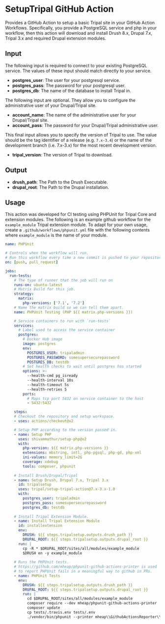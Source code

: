 # SetupTripal GitHub Action

Provides a GitHub Action to setup a basic Tripal site in your GitHub Action Workflows. Specifically, you provide a PostgreSQL service and php in your workflow, then this action will download and install Drush 8.x, Drupal 7.x, Tripal 3.x and required Drupal extension modules.

## Input

The following input is required to connect to your existing PostgreSQL service. The values of these input should match directly to your service.

 - **postgres_user**: The user for your postgresql service.
 - **postgres_pass**: The password for your postgresql user.
 - **postgres_db**: The name of the database to install Tripal in.
 
 The following input are optional. They allow you to configure the administrative user of your Drupal/Tripal site.
 
 - **account_name**: The name of the administrative user for your Drupal/Tripal site.
 - **account_pass**: The password for your Drupal/Tripal administrative user.
 
 This final input allows you to specify the version of Tripal to use. The value should be the tag identifier of a release (e.g.  `7.x-3.4`) or the name of the development branch (i.e. 7.x-3.x) for the most recent development version.
 
 - **tripal_version**: The version of Tripal to download.

## Output

 - **drush_path**: The Path to the Drush Executable.
 - **drupal_root**: The Path to the Drupal installation.
 
## Usage

This action was developed for CI testing using PHPUnit for Tripal Core and extension modules. The following is an example github workflow for the `example_module` Tripal extension module. To adapt for your own usage, create a `.github/workflows/phpunit.yml` file with the following contents where `example_module` is the name of your module.

```yml
name: PHPUnit

# Controls when the workflow will run.
# Run this workflow every time a new commit is pushed to your repository
on: [push, pull_request]

jobs:
  run-tests:
    # The type of runner that the job will run on
    runs-on: ubuntu-latest
    # Matrix Build for this job.
    strategy:
      matrix:
        php-versions: ['7.1', '7.2']
    # Name the matrix build so we can tell them apart.
    name: PHPUnit Testing (PHP ${{ matrix.php-versions }})

    # Service containers to run with `run-tests`
    services:
      # Label used to access the service container
      postgres:
        # Docker Hub image
        image: postgres
        env:
          POSTGRES_USER: tripaladmin
          POSTGRES_PASSWORD: somesupersecurepassword
          POSTGRES_DB: testdb
        # Set health checks to wait until postgres has started
        options: >-
          --health-cmd pg_isready
          --health-interval 10s
          --health-timeout 5s
          --health-retries 5
        ports:
          # Maps tcp port 5432 on service container to the host
          - 5432:5432

    steps:
    # Checkout the repository and setup workspace.
    - uses: actions/checkout@v2

    # Setup PHP according to the version passed in.
    - name: Setup PHP
      uses: shivammathur/setup-php@v2
      with:
        php-version: ${{ matrix.php-versions }}
        extensions: mbstring, intl, php-pgsql, php-gd, php-xml
        ini-values: memory_limit=2G
        coverage: xdebug
        tools: composer, phpunit
   
    # Install Drush/Drupal/Tripal
    - name: Setup Drush, Drupal 7.x, Tripal 3.x
      id: tripalsetup
      uses: tripal/setup-tripal-action@7.x-3.x-1.0
      with:
        postgres_user: tripaladmin
        postgres_pass: somesupersecurepassword
        postgres_db: testdb
  
    # Install Tripal Extension Module.
    - name: Install Tripal Extension Module
      id: installextension
      env:
        DRUSH: ${{ steps.tripalsetup.outputs.drush_path }}
        DRUPAL_ROOT: ${{ steps.tripalsetup.outputs.drupal_root }}
      run: |
        cp -R * $DRUPAL_ROOT/sites/all/modules/example_module
        $DRUSH en -y example_module
 
    # Runs the PHPUnit tests.
    # https://github.com/mheap/phpunit-github-actions-printer is used
    # to report PHPUnit fails in a meaningful way to github in PRs.
    - name: PHPUnit Tests
      env:
        DRUSH: ${{ steps.tripalsetup.outputs.drush_path }}
        DRUPAL_ROOT: ${{ steps.tripalsetup.outputs.drupal_root }}
        run: |
          cd $DRUPAL_ROOT/sites/all/modules/example_module
          composer require --dev mheap/phpunit-github-actions-printer
          composer update
          cp tests/.travis.env tests/.env
          ./vendor/bin/phpunit --printer mheap\\GithubActionsReporter\\Printer
```
